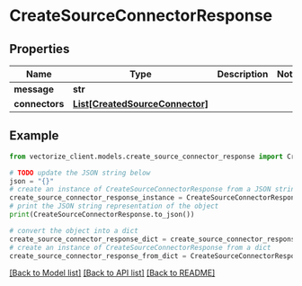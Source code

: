 # CreateSourceConnectorResponse


## Properties

Name | Type | Description | Notes
------------ | ------------- | ------------- | -------------
**message** | **str** |  | 
**connectors** | [**List[CreatedSourceConnector]**](CreatedSourceConnector.md) |  | 

## Example

```python
from vectorize_client.models.create_source_connector_response import CreateSourceConnectorResponse

# TODO update the JSON string below
json = "{}"
# create an instance of CreateSourceConnectorResponse from a JSON string
create_source_connector_response_instance = CreateSourceConnectorResponse.from_json(json)
# print the JSON string representation of the object
print(CreateSourceConnectorResponse.to_json())

# convert the object into a dict
create_source_connector_response_dict = create_source_connector_response_instance.to_dict()
# create an instance of CreateSourceConnectorResponse from a dict
create_source_connector_response_from_dict = CreateSourceConnectorResponse.from_dict(create_source_connector_response_dict)
```
[[Back to Model list]](../README.md#documentation-for-models) [[Back to API list]](../README.md#documentation-for-api-endpoints) [[Back to README]](../README.md)


